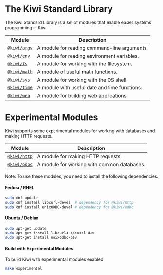 # The Kiwi Standard Library

The Kiwi Standard Library is a set of modules that enable easier systems programming in Kiwi.

| **Module** | **Description** |
| --- | --- |
| [`@kiwi/argv`](lib/argv.md) | A module for reading command-line arguments. |
| [`@kiwi/env`](lib/env.md) | A module for reading environment variables. |
| [`@kiwi/fs`](lib/fs.md) | A module for working with the filesystem. |
| [`@kiwi/math`](lib/math.md) | A module of useful math functions. |
| [`@kiwi/sys`](lib/sys.md) | A module for working with the OS shell. |
| [`@kiwi/time`](lib/time.md) | A module with useful date and time functions. |
| [`@kiwi/web`](lib/web.md) | A module for building web applications. |

# Experimental Modules

Kiwi supports some experimental modules for working with databases and making HTTP requests.

| **Module** | **Description** |
| --- | --- |
| [`@kiwi/http`](lib/http.md) | A module for making HTTP requests. |
| [`@kiwi/odbc`](lib/odbc.md) | A module for working with common databases. |


Note: To use these modules, you need to install the following dependencies.

#### Fedora / RHEL

```bash
sudo dnf update
sudo dnf install libcurl-devel  # dependency for @kiwi/http
sudo dnf install unixODBC-devel # dependency for @kiwi/odbc
```

#### Ubuntu / Debian

```bash
sudo apt-get update
sudo apt-get install libcurl4-openssl-dev
sudo apt-get install unixodbc-dev
```

#### Build with Experimental Modules
To build Kiwi with experimental modules enabled.

```bash
make experimental
```
